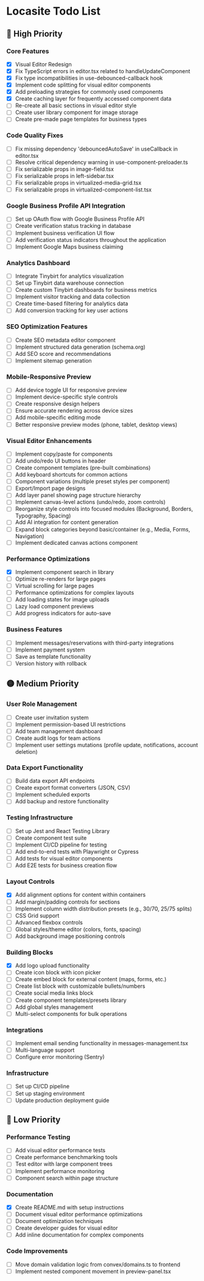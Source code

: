 # Locasite Todo List

## 🔴 High Priority

### Core Features

- [x] Visual Editor Redesign
- [x] Fix TypeScript errors in editor.tsx related to handleUpdateComponent
- [x] Fix type incompatibilities in use-debounced-callback hook
- [x] Implement code splitting for visual editor components
- [x] Add preloading strategies for commonly used components
- [x] Create caching layer for frequently accessed component data
- [ ] Re-create all basic sections in visual editor style
- [ ] Create user library component for image storage
- [ ] Create pre-made page templates for business types

### Code Quality Fixes

- [ ] Fix missing dependency 'debouncedAutoSave' in useCallback in editor.tsx
- [ ] Resolve critical dependency warning in use-component-preloader.ts
- [ ] Fix serializable props in image-field.tsx
- [ ] Fix serializable props in left-sidebar.tsx
- [ ] Fix serializable props in virtualized-media-grid.tsx
- [ ] Fix serializable props in virtualized-component-list.tsx

### Google Business Profile API Integration

- [ ] Set up OAuth flow with Google Business Profile API
- [ ] Create verification status tracking in database
- [ ] Implement business verification UI flow
- [ ] Add verification status indicators throughout the application
- [ ] Implement Google Maps business claiming

### Analytics Dashboard

- [ ] Integrate Tinybirt for analytics visualization
- [ ] Set up Tinybirt data warehouse connection
- [ ] Create custom Tinybirt dashboards for business metrics
- [ ] Implement visitor tracking and data collection
- [ ] Create time-based filtering for analytics data
- [ ] Add conversion tracking for key user actions

### SEO Optimization Features

- [ ] Create SEO metadata editor component
- [ ] Implement structured data generation (schema.org)
- [ ] Add SEO score and recommendations
- [ ] Implement sitemap generation

### Mobile-Responsive Preview

- [ ] Add device toggle UI for responsive preview
- [ ] Implement device-specific style controls
- [ ] Create responsive design helpers
- [ ] Ensure accurate rendering across device sizes
- [ ] Add mobile-specific editing mode
- [ ] Better responsive preview modes (phone, tablet, desktop views)

### Visual Editor Enhancements

- [ ] Implement copy/paste for components
- [ ] Add undo/redo UI buttons in header
- [ ] Create component templates (pre-built combinations)
- [ ] Add keyboard shortcuts for common actions
- [ ] Component variations (multiple preset styles per component)
- [ ] Export/Import page designs
- [ ] Add layer panel showing page structure hierarchy
- [ ] Implement canvas-level actions (undo/redo, zoom controls)
- [ ] Reorganize style controls into focused modules (Background, Borders, Typography, Spacing)
- [ ] Add AI integration for content generation
- [ ] Expand block categories beyond basic/container (e.g., Media, Forms, Navigation)
- [ ] Implement dedicated canvas actions component

### Performance Optimizations

- [x] Implement component search in library
- [ ] Optimize re-renders for large pages
- [ ] Virtual scrolling for large pages
- [ ] Performance optimizations for complex layouts
- [ ] Add loading states for image uploads
- [ ] Lazy load component previews
- [ ] Add progress indicators for auto-save

### Business Features

- [ ] Implement messages/reservations with third-party integrations
- [ ] Implement payment system
- [ ] Save as template functionality
- [ ] Version history with rollback

## 🟡 Medium Priority

### User Role Management

- [ ] Create user invitation system
- [ ] Implement permission-based UI restrictions
- [ ] Add team management dashboard
- [ ] Create audit logs for team actions
- [ ] Implement user settings mutations (profile update, notifications, account deletion)

### Data Export Functionality

- [ ] Build data export API endpoints
- [ ] Create export format converters (JSON, CSV)
- [ ] Implement scheduled exports
- [ ] Add backup and restore functionality

### Testing Infrastructure

- [ ] Set up Jest and React Testing Library
- [ ] Create component test suite
- [ ] Implement CI/CD pipeline for testing
- [ ] Add end-to-end tests with Playwright or Cypress
- [ ] Add tests for visual editor components
- [ ] Add E2E tests for business creation flow

### Layout Controls

- [x] Add alignment options for content within containers
- [ ] Add margin/padding controls for sections
- [ ] Implement column width distribution presets (e.g., 30/70, 25/75 splits)
- [ ] CSS Grid support
- [ ] Advanced flexbox controls
- [ ] Global styles/theme editor (colors, fonts, spacing)
- [ ] Add background image positioning controls

### Building Blocks

- [x] Add logo upload functionality
- [ ] Create icon block with icon picker
- [ ] Create embed block for external content (maps, forms, etc.)
- [ ] Create list block with customizable bullets/numbers
- [ ] Create social media links block
- [ ] Create component templates/presets library
- [ ] Add global styles management
- [ ] Multi-select components for bulk operations

### Integrations

- [ ] Implement email sending functionality in messages-management.tsx
- [ ] Multi-language support
- [ ] Configure error monitoring (Sentry)

### Infrastructure

- [ ] Set up CI/CD pipeline
- [ ] Set up staging environment
- [ ] Update production deployment guide

## 🔵 Low Priority

### Performance Testing

- [ ] Add visual editor performance tests
- [ ] Create performance benchmarking tools
- [ ] Test editor with large component trees
- [ ] Implement performance monitoring
- [ ] Component search within page structure

### Documentation

- [x] Create README.md with setup instructions
- [ ] Document visual editor performance optimizations
- [ ] Document optimization techniques
- [ ] Create developer guides for visual editor
- [ ] Add inline documentation for complex components

### Code Improvements

- [ ] Move domain validation logic from convex/domains.ts to frontend
- [ ] Implement nested component movement in preview-panel.tsx
